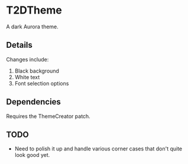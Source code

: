 ﻿# T2DTheme

A dark Aurora theme.

## Details

Changes include:

1) Black background
2) White text
3) Font selection options

## Dependencies

Requires the ThemeCreator patch.

## TODO

- Need to polish it up and handle various corner cases that don't quite look good yet.
